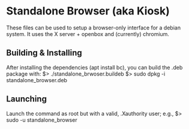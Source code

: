 # Standalone Browser (aka Kiosk)

These files can be used to setup a browser-only interface for a debian system.
It uses the X server + openbox and (currently) chromium.

## Building & Installing
After installing the dependencies (apt install bc), you can build the .deb package with:
$> ./standalone_brwoser.buildeb
$> sudo dpkg -i standalone_browser.deb

## Launching
Launch the command as root but with a valid, .Xauthority user; e.g.,
$> sudo -u <user> standalone_browser
